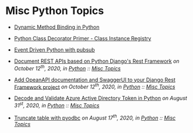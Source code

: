 
# Misc Python Topics

* [Dynamic Method Binding in Python](python-dyanmic-method-binding.md)
* [Python Class Decorator Primer - Class Instance Registry](python-class-decorator-class-registry.md)

* [Event Driven Python with pubsub](python-event-driven-with-pubsub.md)
* [Document REST APIs based on Python Django's Rest Framework](python-django-rest-framework-openapi-documentation.md)
  *on October 12<sup>th</sup>, 2020, in [Python](../../python/index.md) :: [Misc Topics](../../python/misc/index.md)*
* [Add OpeanAPI documentation and SwaggerUI to your Django Rest Framework project](python-django-rest-framework-opeanapi-swagger-documentation.md)
  *on October 12<sup>th</sup>, 2020, in [Python](../../python/index.md) :: [Misc Topics](../../python/misc/index.md)*
* [Decode and Validate Azure Active Directory Token in Python](../../python/misc/python-azure-ad-token-decode-validate.md)
  *on August 31<sup>st</sup>, 2020, in [Python](../../python/index.md) :: [Misc Topics](../../python/misc/index.md)*
* [Truncate table with pyodbc](../../python/misc/python-pyodbc-truncate-table.md)
  *on August 17<sup>th</sup>, 2020, in [Python](../../python/index.md) :: [Misc Topics](../../python/misc/index.md)*


